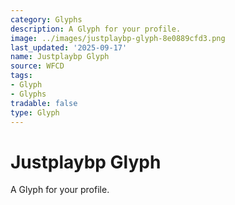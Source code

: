 ```yaml
---
category: Glyphs
description: A Glyph for your profile.
image: ../images/justplaybp-glyph-8e0889cfd3.png
last_updated: '2025-09-17'
name: Justplaybp Glyph
source: WFCD
tags:
- Glyph
- Glyphs
tradable: false
type: Glyph
---
```


# Justplaybp Glyph

A Glyph for your profile.

